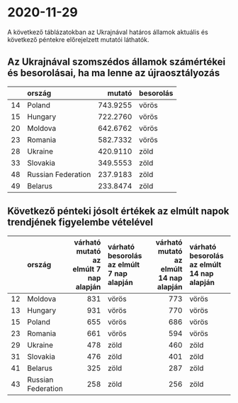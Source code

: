 # 2020-11-29
A következő táblázatokban az Ukrajnával határos államok aktuális és következő péntekre előrejelzett mutatói láthatók.
## Az Ukrajnával szomszédos államok számértékei és besorolásai, ha ma lenne az újraosztályozás

|   |ország             |   mutató|besorolás |
|:--|:------------------|--------:|:---------|
|14 |Poland             | 743.9255|vörös     |
|15 |Hungary            | 722.2760|vörös     |
|20 |Moldova            | 642.6762|vörös     |
|23 |Romania            | 582.7332|vörös     |
|28 |Ukraine            | 420.9110|zöld      |
|33 |Slovakia           | 349.5553|zöld      |
|48 |Russian Federation | 237.9183|zöld      |
|49 |Belarus            | 233.8474|zöld      |
## Következő pénteki jósolt értékek az elmúlt napok trendjének figyelembe vételével
|   |ország             | várható mutató az elmúlt 7 nap alapján|várható besorolás az elmúlt 7 nap alapján | várható mutató az elmúlt 14 nap alapján|várható besorolás az elmúlt 14 nap alapján |
|:--|:------------------|--------------------------------------:|:-----------------------------------------|---------------------------------------:|:------------------------------------------|
|12 |Moldova            |                                    831|vörös                                     |                                     773|vörös                                      |
|13 |Hungary            |                                    931|vörös                                     |                                     770|vörös                                      |
|15 |Poland             |                                    655|vörös                                     |                                     686|vörös                                      |
|23 |Romania            |                                    661|vörös                                     |                                     594|vörös                                      |
|29 |Ukraine            |                                    478|zöld                                      |                                     460|zöld                                       |
|31 |Slovakia           |                                    476|zöld                                      |                                     401|zöld                                       |
|41 |Belarus            |                                    325|zöld                                      |                                     287|zöld                                       |
|43 |Russian Federation |                                    258|zöld                                      |                                     256|zöld                                       |
